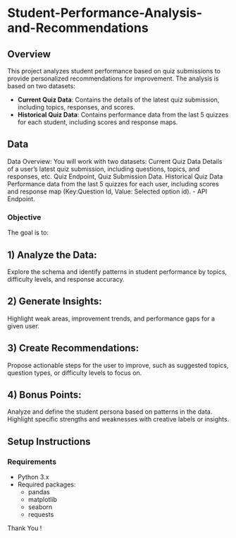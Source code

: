 # Student-Performance-Analysis-and-Recommendations

## Overview

This project analyzes student performance based on quiz submissions to provide personalized recommendations for improvement. The analysis is based on two datasets:
- **Current Quiz Data**: Contains the details of the latest quiz submission, including topics, responses, and scores.
- **Historical Quiz Data**: Contains performance data from the last 5 quizzes for each student, including scores and response maps.

## Data
Data Overview:
You will work with two datasets:
Current Quiz Data
Details of a user’s latest quiz submission, including questions, topics, and responses, etc. Quiz Endpoint, Quiz Submission Data.
Historical Quiz Data 
Performance data from the last 5 quizzes for each user, including scores and  response map (Key:Question Id, Value: Selected option id).  - API Endpoint.

### Objective
The goal is to:
## 1) Analyze the Data:
Explore the schema and identify patterns in student performance by topics, difficulty levels, and response accuracy.
## 2) Generate Insights:
Highlight weak areas, improvement trends, and performance gaps for a given user.
## 3) Create Recommendations:
Propose actionable steps for the user to improve, such as suggested topics, question types, or difficulty levels to focus on.
## 4) Bonus Points:
Analyze and define the student persona based on patterns in the data.
Highlight specific strengths and weaknesses with creative labels or insights.

## Setup Instructions

### Requirements

- Python 3.x
- Required packages:
  - pandas
  - matplotlib
  - seaborn
  - requests 


Thank You !
